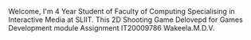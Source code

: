 Welcome, I'm 4 Year Student of Faculty of Computing Specialising in Interactive Media at SLIIT. This 2D Shooting Game Delovepd for Games Development module Assignment IT20009786 Wakeela.M.D.V.
